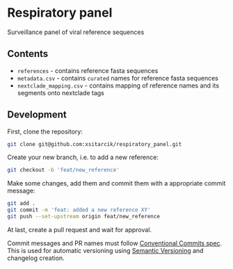 # Respiratory panel

Surveillance panel of viral reference sequences

## Contents

- `references` - contains reference fasta sequences
- `metadata.csv` - contains `curated` names for reference fasta sequences
- `nextclade_mapping.csv` - contains mapping of reference names and its segments onto nextclade tags

## Development

First, clone the repository:

```sh
git clone git@github.com:xsitarcik/respiratory_panel.git
```

Create your new branch, i.e. to add a new reference:

```sh
git checkout -b 'feat/new_reference'
```

Make some changes, add them and commit them with a appropriate commit message:

```sh
git add .
git commit -m 'feat: added a new reference XY'
git push --set-upstream origin feat/new_reference
```

At last, create a pull request and wait for approval.

Commit messages and PR names must follow [Conventional Commits spec](https://www.conventionalcommits.org/en/v1.0.0/). This is used for automatic versioning using [Semantic Versioning](https://semver.org/) and changelog creation.
